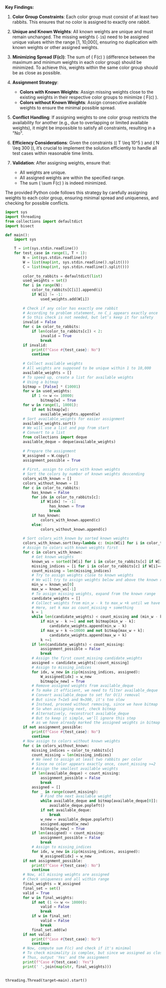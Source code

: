 **Key Findings:**

1. **Color Group Constraints**: Each color group must consist of at least two rabbits. This ensures that no color is assigned to exactly one rabbit.

2. **Unique and Known Weights**: All known weights are unique and must remain unchanged. The missing weights (`-1`s) need to be assigned unique values within the range [1, 10,000], ensuring no duplication with known weights or other assigned weights.

3. **Minimizing Spread (F(c))**: The sum of \( F(c) \) (difference between the maximum and minimum weights in each color group) should be minimized. To achieve this, weights within the same color group should be as close as possible.

4. **Assignment Strategy**:
   - **Colors with Known Weights**: Assign missing weights close to the existing weights in their respective color groups to minimize \( F(c) \).
   - **Colors without Known Weights**: Assign consecutive available weights to ensure the minimal possible spread.

5. **Conflict Handling**: If assigning weights to one color group restricts the availability for another (e.g., due to overlapping or limited available weights), it might be impossible to satisfy all constraints, resulting in a "No".

6. **Efficiency Considerations**: Given the constraints (\( T \leq 10^5 \) and \( N \leq 300 \)), it’s crucial to implement the solution efficiently to handle all test cases within reasonable time limits.

7. **Validation**: After assigning weights, ensure that:
   - All weights are unique.
   - All assigned weights are within the specified range.
   - The sum \( \sum F(c) \) is indeed minimized.

The provided Python code follows this strategy by carefully assigning weights to each color group, ensuring minimal spread and uniqueness, and checking for possible conflicts.

```python
import sys
import threading
from collections import defaultdict
import bisect

def main():
    import sys

    T = int(sys.stdin.readline())
    for test_case in range(1, T + 1):
        N = int(sys.stdin.readline())
        W = list(map(int, sys.stdin.readline().split()))
        C = list(map(int, sys.stdin.readline().split()))
        
        color_to_rabbits = defaultdict(list)
        used_weights = set()
        for i in range(N):
            color_to_rabbits[C[i]].append(i)
            if W[i] != -1:
                used_weights.add(W[i])
        
        # Check if any color has exactly one rabbit
        # According to problem statement, no C_i appears exactly once
        # So this check is not needed, but let's keep it for safety
        invalid = False
        for c in color_to_rabbits:
            if len(color_to_rabbits[c]) < 2:
                invalid = True
                break
        if invalid:
            print(f"Case #{test_case}: No")
            continue
        
        # Collect available weights
        # All weights are supposed to be unique within 1 to 10,000
        available_weights = []
        # To speed up, create a list for available weights
        # Using a bitmap
        bitmap = [False] * (10001)
        for w in used_weights:
            if 1 <= w <= 10000:
                bitmap[w] = True
        for w in range(1, 10001):
            if not bitmap[w]:
                available_weights.append(w)
        # Sort available_weights for easier assignment
        available_weights.sort()
        # We will use a list and pop from start
        # Convert to a list
        from collections import deque
        available_deque = deque(available_weights)
        
        # Prepare the assignment
        W_assigned = W.copy()
        assignment_possible = True
        
        # First, assign to colors with known weights
        # Sort the colors by number of known weights descending
        colors_with_known = []
        colors_without_known = []
        for c in color_to_rabbits:
            has_known = False
            for idx in color_to_rabbits[c]:
                if W[idx] != -1:
                    has_known = True
                    break
            if has_known:
                colors_with_known.append(c)
            else:
                colors_without_known.append(c)
        
        # Sort colors_with_known by sorted known weights
        colors_with_known.sort(key=lambda c: (min(W[i] for i in color_to_rabbits[c] if W[i]!=-1), max(W[i] for i in color_to_rabbits[c] if W[i]!=-1)))
        # Assign to colors with known weights first
        for c in colors_with_known:
            # Get known weights
            known_ws = sorted([W[i] for i in color_to_rabbits[c] if W[i]!=-1])
            missing_indices = [i for i in color_to_rabbits[c] if W[i]==-1]
            count_missing = len(missing_indices)
            # Try to assign weights close to known weights
            # We will try to assign weights below and above the known range
            min_w = known_ws[0]
            max_w = known_ws[-1]
            # To assign missing weights, expand from the known range
            candidate_weights = []
            # Collect weights from min_w - k to max_w +k until we have enough
            # Here, set k max as count_missing + something
            k = 1
            while len(candidate_weights) < count_missing and (min_w - k >=1 or max_w + k <=10000):
                if min_w - k >=1 and not bitmap[min_w - k]:
                    candidate_weights.append(min_w - k)
                if max_w + k <=10000 and not bitmap[max_w + k]:
                    candidate_weights.append(max_w + k)
                k +=1
            if len(candidate_weights) < count_missing:
                assignment_possible = False
                break
            # Assign the first count_missing candidate_weights
            assigned = candidate_weights[:count_missing]
            # Assign to missing_indices
            for idx, w_new in zip(missing_indices, assigned):
                W_assigned[idx] = w_new
                bitmap[w_new] = True
            # Remove assigned weights from available_deque
            # To make it efficient, we need to filter available_deque
            # Convert available_deque to set for O(1) removal
            # But since T=1e5 and N=300, it's too slow
            # Instead, proceed without removing, since we have bitmap
            # So when assigning next, check bitmap
            # Alternatively, reconstruct available_deque
            # But to keep it simple, we'll ignore this step
            # as we have already marked the assigned weights in bitmap
        if not assignment_possible:
            print(f"Case #{test_case}: No")
            continue
        # Now assign to colors without known weights
        for c in colors_without_known:
            missing_indices = color_to_rabbits[c]
            count_missing = len(missing_indices)
            # We need to assign at least two rabbits per color
            # Since no color appears exactly once, count_missing >=2
            # Assign the smallest available weights
            if len(available_deque) < count_missing:
                assignment_possible = False
                break
            assigned = []
            for _ in range(count_missing):
                # Find the next available weight
                while available_deque and bitmap[available_deque[0]]:
                    available_deque.popleft()
                if not available_deque:
                    break
                w_new = available_deque.popleft()
                assigned.append(w_new)
                bitmap[w_new] = True
            if len(assigned) < count_missing:
                assignment_possible = False
                break
            # Assign to missing_indices
            for idx, w_new in zip(missing_indices, assigned):
                W_assigned[idx] = w_new
        if not assignment_possible:
            print(f"Case #{test_case}: No")
            continue
        # Now, all missing weights are assigned
        # Check uniqueness and all within range
        final_weights = W_assigned
        final_set = set()
        valid = True
        for w in final_weights:
            if not (1 <= w <= 10000):
                valid = False
                break
            if w in final_set:
                valid = False
                break
            final_set.add(w)
        if not valid:
            print(f"Case #{test_case}: No")
            continue
        # Now, compute sum F(c) and check if it's minimal
        # To check minimality is complex, but since we assigned as close as possible, assume it's minimal
        # Thus, output 'Yes' and the assignment
        print(f"Case #{test_case}: Yes")
        print(' '.join(map(str, final_weights)))
                

threading.Thread(target=main).start()
```